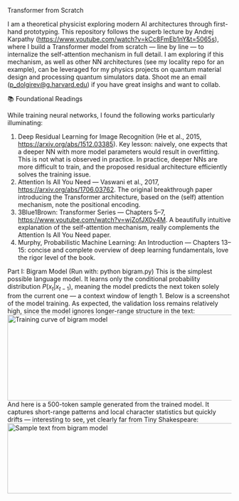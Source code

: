 Transformer from Scratch

I am a theoretical physicist exploring modern AI architectures through first-hand prototyping.
This repository follows the superb lecture by Andrej Karpathy (https://www.youtube.com/watch?v=kCc8FmEb1nY&t=5065s), where I build a Transformer model from scratch — line by line — to internalize the self-attention mechanism in full detail. I am exploring if this mechanism, as well as other NN architectures (see my locality repo for an example), can be leveraged for my physics projects on quantum material design and processing quantum simulators data. Shoot me an email (p_dolgirev@g.harvard.edu) if you have great insighs and want to collab.


📚 Foundational Readings

While training neural networks, I found the following works particularly illuminating:
1. Deep Residual Learning for Image Recognition (He et al., 2015, https://arxiv.org/abs/1512.03385). Key lesson: naively, one expects that a deeper NN with more model parameters would result in overfitting. This is not what is observed in practice. In practice, deeper NNs are more difficult to train, and the proposed residual architecture efficiently solves the training issue.
2. Attention Is All You Need — Vaswani et al., 2017, https://arxiv.org/abs/1706.03762. The original breakthrough paper introducing the Transformer architecture, based on the (self) attention mechanism, note the positional encoding.
3. 3Blue1Brown: Transformer Series — Chapters 5–7, https://www.youtube.com/watch?v=wjZofJX0v4M. A beautifully intuitive explanation of the self-attention mechanism, really complements the Attention Is All You Need paper.
4. Murphy, Probabilistic Machine Learning: An Introduction — Chapters 13–15: concise and complete overview of deep learning fundamentals, love the rigor level of the book.


Part I: Bigram Model
(Run with: python bigram.py)
This is the simplest possible language model.
It learns only the conditional probability distribution $P(x_t| x_{t - 1})$, meaning the model predicts the next token solely from the current one — a context window of length 1.
Below is a screenshot of the model training. As expected, the validation loss remains relatively high, since the model ignores longer-range structure in the text:
<img width="669" height="193" alt="Training curve of bigram model" src="https://github.com/user-attachments/assets/efbc248a-4587-4ed8-af4d-9e070e7bb92c" />
And here is a 500-token sample generated from the trained model.
It captures short-range patterns and local character statistics but quickly drifts — interesting to see, yet clearly far from Tiny Shakespeare:
<img width="1528" height="158" alt="Sample text from bigram model" src="https://github.com/user-attachments/assets/dc13520e-e66a-4b77-8190-d3df7a94dfb5" />
